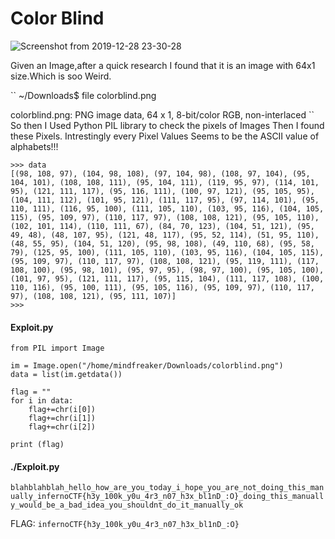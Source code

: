 <h1>Color Blind</h1>

![Screenshot from 2019-12-28 23-30-28](https://user-images.githubusercontent.com/46676598/71547750-32c31600-29ca-11ea-9fb3-9351c042177c.png)

Given an Image,after a quick research I found that it is an image with 64x1 size.Which is soo Weird.


``
~/Downloads$ file colorblind.png 

colorblind.png: PNG image data, 64 x 1, 8-bit/color RGB, non-interlaced
``
<br/>So then I Used Python PIL library to check the pixels of Images
Then I found these Pixels. Intrestingly every Pixel Values Seems to be the ASCII value of alphabets!!!

```
>>> data
[(98, 108, 97), (104, 98, 108), (97, 104, 98), (108, 97, 104), (95, 104, 101), (108, 108, 111), (95, 104, 111), (119, 95, 97), (114, 101, 95), (121, 111, 117), (95, 116, 111), (100, 97, 121), (95, 105, 95), (104, 111, 112), (101, 95, 121), (111, 117, 95), (97, 114, 101), (95, 110, 111), (116, 95, 100), (111, 105, 110), (103, 95, 116), (104, 105, 115), (95, 109, 97), (110, 117, 97), (108, 108, 121), (95, 105, 110), (102, 101, 114), (110, 111, 67), (84, 70, 123), (104, 51, 121), (95, 49, 48), (48, 107, 95), (121, 48, 117), (95, 52, 114), (51, 95, 110), (48, 55, 95), (104, 51, 120), (95, 98, 108), (49, 110, 68), (95, 58, 79), (125, 95, 100), (111, 105, 110), (103, 95, 116), (104, 105, 115), (95, 109, 97), (110, 117, 97), (108, 108, 121), (95, 119, 111), (117, 108, 100), (95, 98, 101), (95, 97, 95), (98, 97, 100), (95, 105, 100), (101, 97, 95), (121, 111, 117), (95, 115, 104), (111, 117, 108), (100, 110, 116), (95, 100, 111), (95, 105, 116), (95, 109, 97), (110, 117, 97), (108, 108, 121), (95, 111, 107)]
>>>

```
<h4>Exploit.py</h4>

```
from PIL import Image

im = Image.open("/home/mindfreaker/Downloads/colorblind.png")
data = list(im.getdata())

flag = ""
for i in data:
	flag+=chr(i[0])
	flag+=chr(i[1])
	flag+=chr(i[2])

print (flag)
```
<h4>./Exploit.py</h4>

``
blahblahblah_hello_how_are_you_today_i_hope_you_are_not_doing_this_manually_infernoCTF{h3y_100k_y0u_4r3_n07_h3x_bl1nD_:O}_doing_this_manually_would_be_a_bad_idea_you_shouldnt_do_it_manually_ok
``

FLAG: `infernoCTF{h3y_100k_y0u_4r3_n07_h3x_bl1nD_:O}`
